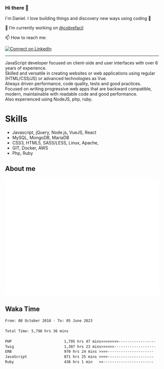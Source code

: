 ### Hi there 👋

I'm Daniel. I love building things and discovery new ways using coding :raised_hands: 

🔭 I’m currently working on [@cobrefacil](https://www.cobrefacil.com.br/)

📫 How to reach me:

[![Connect on LinkedIn](https://img.shields.io/badge/--linkedin?label=LinkedIn&logo=LinkedIn&style=social)](https://www.linkedin.com/in/daniel-cerverizzo/)

---

JavaScript developer focused on client-side and user interfaces with over 6 years of experience.  
Skilled and versatile in creating websites or web applications using regular (HTML/CSS/JS) or advanced technologies as Vue.  
Always driven performance, code quality, tests and good practices.  
 Focused on writing progressive web apps that are backward compatible, modern, maintainable with readable code and good performance.  
Also experienced using NodeJS, php, ruby. 


# Skills

 - Javascript, jQuery, Node.js, VueJS, React
 - MySQL, MongoDB, MariaDB    
 - CSS3, HTML5, SASS/LESS,  Linux, Apache,
 - GIT, Docker, AWS
 - Php, Ruby

## About me

![Metrics](/github-metrics.svg)

## Waka Time

<!--START_SECTION:waka-->

```txt
From: 08 October 2018 - To: 05 June 2023

Total Time: 5,798 hrs 36 mins

PHP                        1,795 hrs 47 mins>>>>>>>>-----------------   30.97 %
Twig                       1,307 hrs 23 mins>>>>>>-------------------   22.55 %
ERB                        970 hrs 24 mins >>>>---------------------   16.74 %
JavaScript                 871 hrs 25 mins >>>>---------------------   15.03 %
Ruby                       438 hrs 1 min   >>-----------------------   07.55 %
```

<!--END_SECTION:waka-->

